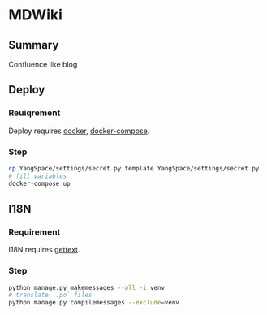 # MDWiki

## Summary

Confluence like blog

## Deploy

### Reuiqrement

Deploy requires [docker](https://docs.docker.com/engine/installation/linux/docker-ce/ubuntu/), [docker-compose](https://docs.docker.com/compose/install/).

### Step

```bash
cp YangSpace/settings/secret.py.template YangSpace/settings/secret.py
# fill variables
docker-compose up
```

## I18N

### Requirement

I18N requires [gettext](https://mlocati.github.io/articles/gettext-iconv-windows.html).

### Step

```bash
python manage.py makemessages --all -i venv
# translate `.po` files
python manage.py compilemessages --exclude=venv
```
